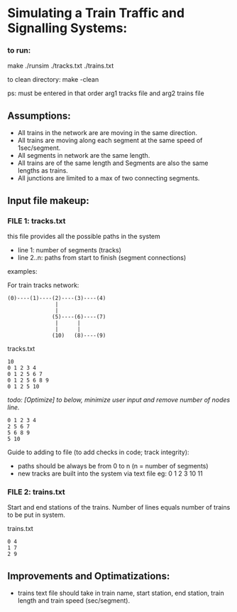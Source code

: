 # Simulating a Train Traffic and Signalling Systems:

### to run:
make
./runsim ./tracks.txt ./trains.txt

to clean directory:
make -clean

ps: must be entered in that order arg1 tracks file and arg2 trains file


## Assumptions:
- All trains in the network are are moving in the same direction. 
- All trains are moving along each segment at the same speed of 1sec/segment. 
- All segments in network are the same length.
- All trains are of the same length and Segments are also the same lengths as trains.
- All junctions are limited to a max of two connecting segments.


## Input file makeup:
### FILE 1: tracks.txt

this file provides all the possible paths in the system
- line 1: number of segments (tracks)
- line 2..n: paths from start to finish (segment connections)

examples:

For train tracks network:
```
(0)----(1)----(2)----(3)----(4)
               |             
               |               
              (5)----(6)----(7)            
               |      |              
               |      |
              (10)   (8)----(9)
```

tracks.txt
```
10
0 1 2 3 4
0 1 2 5 6 7
0 1 2 5 6 8 9
0 1 2 5 10
```
*todo: [Optimize] to below, minimize user input and remove number of nodes line.*
```
0 1 2 3 4
2 5 6 7
5 6 8 9
5 10
```

Guide to adding to file (to add checks in code; track integrity):
- paths should be always be from 0 to n (n = number of segments)
- new tracks are built into the system via text file eg: 0 1 2 3 10 11

### FILE 2: trains.txt
Start and end stations of the trains. Number of lines equals number of trains to be put in system.

trains.txt
```
0 4
1 7
2 9
```

## Improvements and Optimatizations:
- trains text file should take in train name, start station, end station, train length and train speed (sec/segment).
